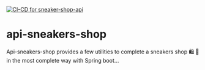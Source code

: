 [![CI-CD for sneaker-shop-api](https://github.com/LamPhamIT/api-sneakers-shop/actions/workflows/actions.yml/badge.svg)](https://github.com/LamPhamIT/api-sneakers-shop/actions/workflows/actions.yml)
# api-sneakers-shop
Api-sneakers-shop provides a few utilities to complete a sneakers shop 🛍️ 👟 in the most complete way with Spring boot...
